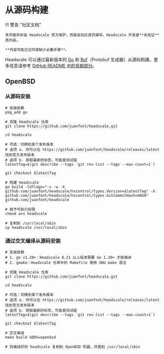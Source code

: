 # 从源码构建

!!! 警告 "社区文档"

    本页面并非由 Headscale 官方维护，而是由社区成员编写。Headscale 开发者**未验证**其内容。

    **内容可能已过时或缺少必要步骤**。

Headscale 可以通过最新版本的 [Go](https://golang.org) 和 [Buf](https://buf.build)（Protobuf 生成器）从源码构建。更多信息请参考 [GitHub README 中的贡献部分](https://github.com/juanfont/headscale#contributing)。

## OpenBSD

### 从源码安装

```shell
# 安装依赖
pkg_add go

# 克隆 Headscale 仓库
git clone https://github.com/juanfont/headscale.git

cd headscale

# 可选：切换到某个发布版本
# 选项 a. 你可以在 https://github.com/juanfont/headscale/releases/latest 找到官方发布版本
# 选项 b. 获取最新的标签，可能是测试版
latestTag=$(git describe --tags `git rev-list --tags --max-count=1`)

git checkout $latestTag

# 构建 Headscale
go build -ldflags="-s -w -X github.com/juanfont/headscale/hscontrol/types.Version=$latestTag" -X github.com/juanfont/headscale/hscontrol/types.GitCommitHash=HASH" github.com/juanfont/headscale

# 赋予可执行权限
chmod a+x headscale

# 复制到 /usr/local/sbin
cp headscale /usr/local/sbin
```

### 通过交叉编译从源码安装

```shell
# 安装依赖
# 1. go v1.20+：Headscale 0.21 以上版本需要 Go 1.20+ 才能编译
# 2. gmake：Headscale 仓库中的 Makefile 使用 GNU make 语法

# 克隆 Headscale 仓库
git clone https://github.com/juanfont/headscale.git

cd headscale

# 可选：切换到某个发布版本
# 选项 a. 你可以在 https://github.com/juanfont/headscale/releases/latest 找到官方发布版本
# 选项 b. 获取最新的标签，可能是测试版
latestTag=$(git describe --tags `git rev-list --tags --max-count=1`)

git checkout $latestTag

# 交叉编译
make build GOOS=openbsd

# 将编译好的 headscale 复制到 OpenBSD 机器，并放到 /usr/local/sbin
```